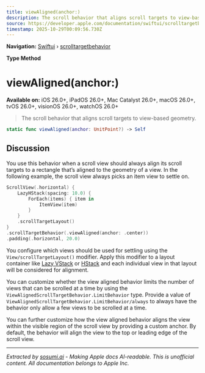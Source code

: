 ```yaml
---
title: viewAligned(anchor:)
description: The scroll behavior that aligns scroll targets to view-based geometry.
source: https://developer.apple.com/documentation/swiftui/scrolltargetbehavior/viewaligned(anchor:)
timestamp: 2025-10-29T00:09:56.730Z
---
```


**Navigation:** [Swiftui](/documentation/swiftui) › [scrolltargetbehavior](/documentation/swiftui/scrolltargetbehavior)

**Type Method**

# viewAligned(anchor:)

**Available on:** iOS 26.0+, iPadOS 26.0+, Mac Catalyst 26.0+, macOS 26.0+, tvOS 26.0+, visionOS 26.0+, watchOS 26.0+

> The scroll behavior that aligns scroll targets to view-based geometry.

```swift
static func viewAligned(anchor: UnitPoint?) -> Self
```

## Discussion

You use this behavior when a scroll view should always align its scroll targets to a rectangle that’s aligned to the geometry of a view. In the following example, the scroll view always picks an item view to settle on.

```swift
ScrollView(.horizontal) {
    LazyHStack(spacing: 10.0) {
        ForEach(items) { item in
            ItemView(item)
        }
    }
    .scrollTargetLayout()
}
.scrollTargetBehavior(.viewAligned(anchor: .center))
.padding(.horizontal, 20.0)
```

You configure which views should be used for settling using the `View/scrollTargetLayout()` modifier. Apply this modifier to a layout container like [Lazy VStack](/documentation/swiftui/lazyvstack) or [HStack](/documentation/swiftui/hstack) and each individual view in that layout will be considered for alignment.

You can customize whether the view aligned behavior limits the number of views that can be scrolled at a time by using the `ViewAlignedScrollTargetBehavior.LimitBehavior` type. Provide a value of `ViewAlignedScrollTargetBehavior.LimitBehavior/always` to always have the behavior only allow a few views to be scrolled at a time.

You can further customize how the view aligned behavior aligns the view within the visible region of the scroll view by providing a custom anchor. By default, the behavior will align the view to the top or leading edge of the scroll view.

---

*Extracted by [sosumi.ai](https://sosumi.ai) - Making Apple docs AI-readable.*
*This is unofficial content. All documentation belongs to Apple Inc.*
